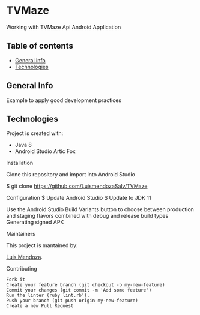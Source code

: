# TVMaze
Working with TVMaze Api
Android Application
## Table of contents
* [General info](#general-info)
* [Technologies](#technologies)

## General Info
Example to apply good development practices

## Technologies
Project is created with:
* Java 8
* Android Studio Artic Fox

Installation

Clone this repository and import into Android Studio

$ git clone https://github.com/LuismendozaSalv/TVMaze




Configuration
$ Update Android Studio
$ Update to JDK 11

Use the Android Studio Build Variants button to choose between production and staging flavors combined with debug and release build types
Generating signed APK

Maintainers

This project is mantained by:

[Luis Mendoza](https://github.com/LuismendozaSalv).

Contributing

    Fork it
    Create your feature branch (git checkout -b my-new-feature)
    Commit your changes (git commit -m 'Add some feature')
    Run the linter (ruby lint.rb').
    Push your branch (git push origin my-new-feature)
    Create a new Pull Request

